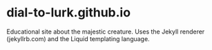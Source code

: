 # dial-to-lurk.github.io
Educational site about the majestic creature. Uses the Jekyll renderer (jekyllrb.com) and the Liquid templating language.
